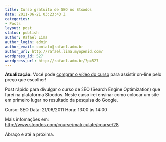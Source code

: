 ```yaml
---
title: Curso gratuito de SEO no Stoodos
date: 2011-06-21 03:23:43 Z
categories:
- Posts
layout: post
status: publish
author: Rafael Lima
author_login: admin
author_email: contato@rafael.adm.br
author_url: http://rafael.lima.myopenid.com/
wordpress_id: 527
wordpress_url: http://rafael.adm.br/?p=527
---
```


<strong>Atualiza&ccedil;&atilde;o:</strong> Voc&ecirc; pode <a href="https://ecommerce.bielsystems.com.br/checkout/curso-seo">comprar o v&iacute;deo do curso</a> para assistir on-line pelo pre&ccedil;o que escolher!

Post r&aacute;pido para divulgar o curso de SEO (Search Engine Optimization) que farei na plataforma Stoodos.
Neste curso irei ensinar como colocar um site em primeiro lugar no resultado da pesquisa do Google.

Curso: SEO
Data: 21/06/2011
Hora: 13:00 &agrave;s 14:00

Mais infoma&ccedil;&otilde;es em: <a href="http://www.stoodos.com/course/matriculate/course/28">http://www.stoodos.com/course/matriculate/course/28</a>

Abra&ccedil;o e at&eacute; a pr&oacute;xima.
